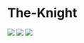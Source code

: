 # The-Knight
![](https://github.com/duyndh/game-the-knight/blob/master/resources/menu.png)
![](https://github.com/duyndh/game-the-knight/blob/master/resources/levels.png)
![](https://github.com/duyndh/game-the-knight/blob/master/resources/gameplay.png)
